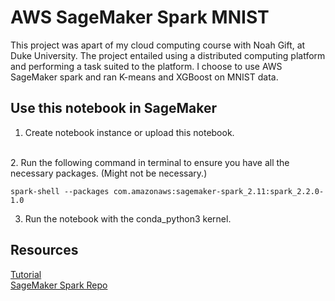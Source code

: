# AWS SageMaker Spark MNIST 

This project was apart of my cloud computing course with Noah Gift, at Duke University. The project entailed using a distributed computing platform and performing a task suited to the platform. I choose to use AWS SageMaker spark and ran K-means and XGBoost on MNIST data. 

## Use this notebook in SageMaker 

1. Create notebook instance or upload this notebook.
<br>
2. Run the following command in terminal to ensure you have all the necessary packages. (Might not be necessary.)

```
spark-shell --packages com.amazonaws:sagemaker-spark_2.11:spark_2.2.0-1.0
```

3. Run the notebook with the conda_python3 kernel.


## Resources
[Tutorial](https://sagemaker-examples.readthedocs.io/en/latest/sagemaker-spark/pyspark_mnist/pyspark_mnist_kmeans.html)
<br>
[SageMaker Spark Repo](https://github.com/aws/sagemaker-spark)
